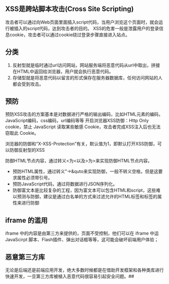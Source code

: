 ## XSS是跨站脚本攻击(Cross Site Scripting)

攻击者可以通过向Web页面里面插入script代码，当用户浏览这个页面时，就会运行被插入的script代码，达到攻击者的目的。
XSS的危害一般是泄露用户的登录信息cookie，攻击者可以通过cookie绕过登录步骤直接进入站点。

## 分类
1. 反射型就是临时通过url访问网站，网站服务端将恶意代码从url中取出，拼接在HTML中返回给浏览器，用户就会执行恶意代码。
2. 存储型就是将恶意代码以留言的形式保存在服务器数据库，任何访问网站的人都会受到攻击。

## 预防
预防XSS攻击的方案基本是对数据进行严格的输出编码，比如HTML元素的编码，JavaScript编码，css编码，url编码等等
开启浏览器XSS防御：Http Only cookie，禁止 JavaScript 读取某些敏感 Cookie，攻击者完成XSS注入后也无法窃取此 Cookie。

浏览器的防御和“X-XSS-Protection”有关，默认值为1，即默认打开XSS防御，可以防御反射型的XSS

防御HTML节点内容，通过转义<为<以及>为>来实现防御HTML节点内容。 
- 预防HTML属性，通过转义"->&quto来实现防御，一般不转义空格，但是这要求属性必须带引号。 
- 预防JavaScript代码，通过将数据进行JSON序列化。 
- 防御富文本是比较复杂的工程，因为富文本可以包含HTML和script，这些难以预测与防御，建议是通过白名单的方式来过滤允许的HTML标签和标签的属性来进行防御

## iframe 的滥⽤
iframe 中的内容是由第三⽅来提供的，页面不受控制，他们可以在 iframe 中运JavaScirpt 脚本、Flash插件、弹出对话框等等，这可能会破坏前端⽤户体验；
## 恶意第三⽅库
⽆论是后端还是前端应⽤开发，绝⼤多数时候都是在借助开发框架和各种类库进⾏快速开发，⼀旦第三⽅库被植⼊恶意代码很容易引起安全问题。##